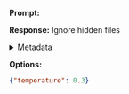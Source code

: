**Prompt:**



**Response:**
Ignore hidden files

<details><summary>Metadata</summary>

- Duration: 633 ms
- Datetime: 2023-12-12T20:26:16.458160
- Model: gpt-3.5-turbo-0613

</details>

**Options:**
```json
{"temperature": 0.3}
```

